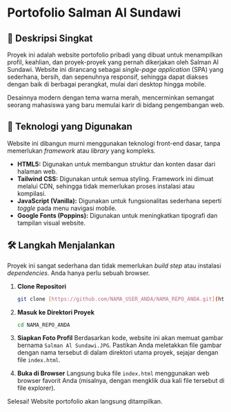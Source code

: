 # Portofolio Salman Al Sundawi

## 📝 Deskripsi Singkat
Proyek ini adalah website portofolio pribadi yang dibuat untuk menampilkan profil, keahlian, dan proyek-proyek yang pernah dikerjakan oleh Salman Al Sundawi. Website ini dirancang sebagai *single-page application* (SPA) yang sederhana, bersih, dan sepenuhnya responsif, sehingga dapat diakses dengan baik di berbagai perangkat, mulai dari desktop hingga mobile.

Desainnya modern dengan tema warna merah, mencerminkan semangat seorang mahasiswa yang baru memulai karir di bidang pengembangan web.

## 🚀 Teknologi yang Digunakan
Website ini dibangun murni menggunakan teknologi front-end dasar, tanpa memerlukan *framework* atau *library* yang kompleks.

* **HTML5:** Digunakan untuk membangun struktur dan konten dasar dari halaman web.
* **Tailwind CSS:** Digunakan untuk semua styling. Framework ini dimuat melalui CDN, sehingga tidak memerlukan proses instalasi atau kompilasi.
* **JavaScript (Vanilla):** Digunakan untuk fungsionalitas sederhana seperti *toggle* pada menu navigasi mobile.
* **Google Fonts (Poppins):** Digunakan untuk meningkatkan tipografi dan tampilan visual website.

## 🛠️ Langkah Menjalankan
Proyek ini sangat sederhana dan tidak memerlukan *build step* atau instalasi *dependencies*. Anda hanya perlu sebuah browser.

1.  **Clone Repositori**
    ```bash
    git clone [https://github.com/NAMA_USER_ANDA/NAMA_REPO_ANDA.git](https://github.com/NAMA_USER_ANDA/NAMA_REPO_ANDA.git)
    ```

2.  **Masuk ke Direktori Proyek**
    ```bash
    cd NAMA_REPO_ANDA
    ```

3.  **Siapkan Foto Profil**
    Berdasarkan kode, website ini akan memuat gambar bernama `Salman Al Sundawi.JPG`. Pastikan Anda meletakkan file gambar dengan nama tersebut di dalam direktori utama proyek, sejajar dengan file `index.html`.

4.  **Buka di Browser**
    Langsung buka file `index.html` menggunakan web browser favorit Anda (misalnya, dengan mengklik dua kali file tersebut di file explorer).

Selesai! Website portofolio akan langsung ditampilkan.
